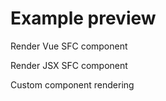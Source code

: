 # Example preview

Render Vue SFC component
<ViewSfc src="./components/button.vue" title="ViewSfc Render" description="a component description"></ViewSfc>

Render JSX SFC component
<ViewSfc src="./components/react.tsx" title="JSX Render" description="a component description"></ViewSfc>

Custom component rendering
<PreView src="./components/test.vue" title="Custom component rendering" description="a component description"></PreView>

